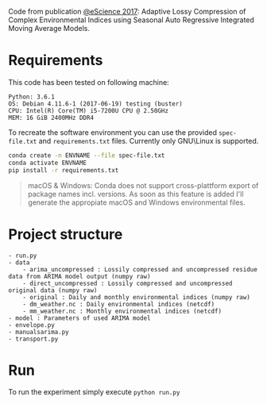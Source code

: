 Code from publication [@eScience 2017](https://doi.org/10.1109/eScience.2017.45):
Adaptive Lossy Compression of Complex Environmental
Indices using Seasonal Auto Regressive Integrated
Moving Average Models.

# Requirements
This code has been tested on following machine:

```
Python: 3.6.1
OS: Debian 4.11.6-1 (2017-06-19) testing (buster)
CPU: Intel(R) Core(TM) i5-7200U CPU @ 2.50GHz
MEM: 16 GiB 2400MHz DDR4
```

To recreate the software environment you can use the provided
`spec-file.txt` and `requirements.txt` files. Currently only GNU\Linux is supported.

```bash
conda create -n ENVNAME --file spec-file.txt
conda activate ENVNAME
pip install -r requirements.txt
```

> macOS & Windows: Conda does not support cross-plattform export of package names incl. versions. As soon as this feature is added I'll generate the appropiate macOS and Windows environmental files.

# Project structure

```
- run.py
- data
    - arima_uncompressed : Lossily compressed and uncompressed residue data from ARIMA model output (numpy raw)
    - direct_uncompressed : Lossily compressed and uncompressed original data (numpy raw)
    - original : Daily and monthly environmental indices (numpy raw)
    - dm_weather.nc : Daily environmental indices (netcdf)
    - mm_weather.nc : Monthly environmental indices (netcdf)
- model : Parameters of used ARIMA model
- envelope.py
- manualsarima.py
- transport.py
```

# Run

To run the experiment simply execute `python run.py`

